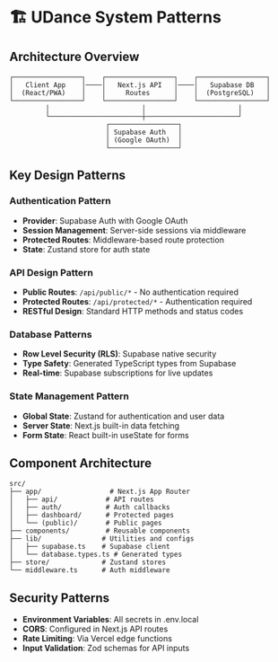 # 🏗️ UDance System Patterns

## Architecture Overview
```
┌─────────────────┐    ┌─────────────────┐    ┌─────────────────┐
│   Client App    │────│   Next.js API   │────│   Supabase DB   │
│  (React/PWA)    │    │     Routes      │    │  (PostgreSQL)   │
└─────────────────┘    └─────────────────┘    └─────────────────┘
         │                       │                       │
         └───────────────────────┼───────────────────────┘
                        ┌─────────────────┐
                        │ Supabase Auth   │
                        │ (Google OAuth)  │
                        └─────────────────┘
```

## Key Design Patterns

### Authentication Pattern
- **Provider**: Supabase Auth with Google OAuth
- **Session Management**: Server-side sessions via middleware
- **Protected Routes**: Middleware-based route protection
- **State**: Zustand store for auth state

### API Design Pattern
- **Public Routes**: `/api/public/*` - No authentication required
- **Protected Routes**: `/api/protected/*` - Authentication required
- **RESTful Design**: Standard HTTP methods and status codes

### Database Patterns
- **Row Level Security (RLS)**: Supabase native security
- **Type Safety**: Generated TypeScript types from Supabase
- **Real-time**: Supabase subscriptions for live updates

### State Management Pattern
- **Global State**: Zustand for authentication and user data
- **Server State**: Next.js built-in data fetching
- **Form State**: React built-in useState for forms

## Component Architecture
```
src/
├── app/                 # Next.js App Router
│   ├── api/            # API routes
│   ├── auth/           # Auth callbacks
│   ├── dashboard/      # Protected pages
│   └── (public)/       # Public pages
├── components/         # Reusable components
├── lib/               # Utilities and configs
│   ├── supabase.ts    # Supabase client
│   └── database.types.ts # Generated types
├── store/             # Zustand stores
└── middleware.ts      # Auth middleware
```

## Security Patterns
- **Environment Variables**: All secrets in .env.local
- **CORS**: Configured in Next.js API routes
- **Rate Limiting**: Via Vercel edge functions
- **Input Validation**: Zod schemas for API inputs 